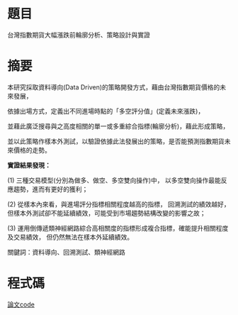# 題目

台灣指數期貨大幅漲跌前輪廓分析、策略設計與實證

# 摘要

本研究採取資料導向(Data Driven)的策略開發方式，藉由台灣指數期貨價格的未來發展，

依據出場方式，定義出不同進場時點的「多空評分值」(定義未來漲跌)，

並藉此廣泛搜尋與之高度相關的單一或多重綜合指標(輪廓分析)，藉此形成策略，

並以此策略作樣本外測試，以驗證依據此法發展出的策略，是否能預測指數期貨未來價格的走勢。

**實證結果發現：**

(1) 三種交易模型(分別為做多、做空、多空雙向操作)中，
    以多空雙向操作最能反應趨勢，進而有更好的獲利；

(2) 從樣本內來看，與進場評分指標相關程度越高的指標，
    回溯測試的績效越好，但樣本外測試卻不能延續績效，可能受到市場趨勢結構改變的影響之故；

(3) 運用倒傳遞類神經網路綜合高相關度的指標形成複合指標，確能提升相關程度及交易績效，
    但仍然無法在樣本外延續績效。

關鍵詞：資料導向、回溯測試、類神經網路

# 程式碼

[論文code](./wk_13-New.ipynb)